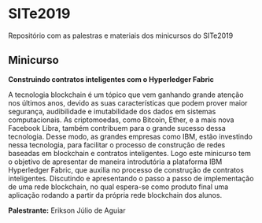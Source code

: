 # SITe2019
Repositório com as palestras e materiais dos minicursos do SITe2019

## Minicurso

**Construindo contratos inteligentes com o Hyperledger Fabric**

A tecnologia blockchain é um tópico que vem ganhando grande atenção nos últimos anos, devido as suas características que podem prover maior segurança, audibilidade e imutabilidade dos dados em sistemas computacionais. As 
criptomoedas, como Bitcoin, Ether, e a mais nova Facebook Libra, também contribuem para o grande sucesso dessa tecnologia. Desse modo, as grandes empresas como IBM, estão investindo nessa tecnologia, para facilitar o processo de 
construção de redes baseadas em blockchain e contratos inteligentes. Logo este minicurso tem o objetivo de apresentar de maneira introdutória a plataforma IBM Hyperledger Fabric, que auxilia no processo de construção de contratos 
inteligentes. Discutindo e apresentando o passo a passo de implementação de uma rede blockchain, no qual espera-se como produto final uma aplicação rodando a partir da própria rede blockchain dos alunos.

**Palestrante:** Erikson Júlio de Aguiar
 
